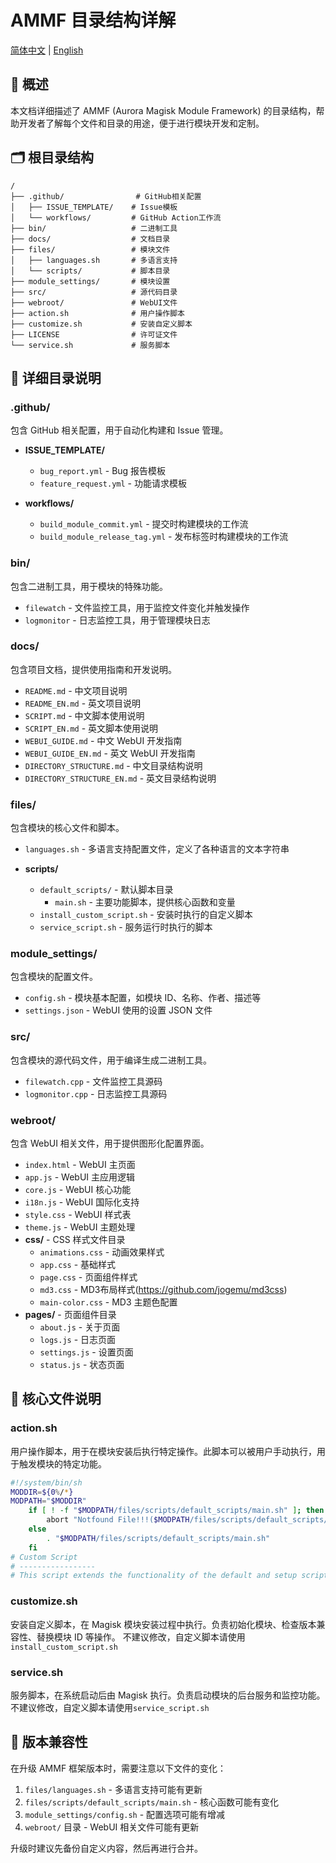 # AMMF 目录结构详解

[简体中文](DIRECTORY_STRUCTURE.md) | [English](DIRECTORY_STRUCTURE_EN.md)

## 📂 概述

本文档详细描述了 AMMF (Aurora Magisk Module Framework) 的目录结构，帮助开发者了解每个文件和目录的用途，便于进行模块开发和定制。

## 🗂️ 根目录结构

```
/
├── .github/                # GitHub相关配置
│   ├── ISSUE_TEMPLATE/    # Issue模板
│   └── workflows/         # GitHub Action工作流
├── bin/                   # 二进制工具
├── docs/                  # 文档目录
├── files/                 # 模块文件
│   ├── languages.sh       # 多语言支持
│   └── scripts/           # 脚本目录
├── module_settings/       # 模块设置
├── src/                   # 源代码目录
├── webroot/               # WebUI文件
├── action.sh              # 用户操作脚本
├── customize.sh           # 安装自定义脚本
├── LICENSE                # 许可证文件
└── service.sh             # 服务脚本
```

## 📁 详细目录说明

### .github/

包含 GitHub 相关配置，用于自动化构建和 Issue 管理。

- **ISSUE_TEMPLATE/**

  - `bug_report.yml` - Bug 报告模板
  - `feature_request.yml` - 功能请求模板

- **workflows/**
  - `build_module_commit.yml` - 提交时构建模块的工作流
  - `build_module_release_tag.yml` - 发布标签时构建模块的工作流

### bin/

包含二进制工具，用于模块的特殊功能。

- `filewatch` - 文件监控工具，用于监控文件变化并触发操作
- `logmonitor` - 日志监控工具，用于管理模块日志

### docs/

包含项目文档，提供使用指南和开发说明。

- `README.md` - 中文项目说明
- `README_EN.md` - 英文项目说明
- `SCRIPT.md` - 中文脚本使用说明
- `SCRIPT_EN.md` - 英文脚本使用说明
- `WEBUI_GUIDE.md` - 中文 WebUI 开发指南
- `WEBUI_GUIDE_EN.md` - 英文 WebUI 开发指南
- `DIRECTORY_STRUCTURE.md` - 中文目录结构说明
- `DIRECTORY_STRUCTURE_EN.md` - 英文目录结构说明

### files/

包含模块的核心文件和脚本。

- `languages.sh` - 多语言支持配置文件，定义了各种语言的文本字符串

- **scripts/**
  - `default_scripts/` - 默认脚本目录
    - `main.sh` - 主要功能脚本，提供核心函数和变量
  - `install_custom_script.sh` - 安装时执行的自定义脚本
  - `service_script.sh` - 服务运行时执行的脚本

### module_settings/

包含模块的配置文件。

- `config.sh` - 模块基本配置，如模块 ID、名称、作者、描述等
- `settings.json` - WebUI 使用的设置 JSON 文件

### src/

包含模块的源代码文件，用于编译生成二进制工具。

- `filewatch.cpp` - 文件监控工具源码
- `logmonitor.cpp` - 日志监控工具源码

### webroot/

包含 WebUI 相关文件，用于提供图形化配置界面。

- `index.html` - WebUI 主页面
- `app.js` - WebUI 主应用逻辑
- `core.js` - WebUI 核心功能
- `i18n.js` - WebUI 国际化支持
- `style.css` - WebUI 样式表
- `theme.js` - WebUI 主题处理
- **css/** - CSS 样式文件目录
  - `animations.css` - 动画效果样式
  - `app.css` - 基础样式
  - `page.css` - 页面组件样式
  - `md3.css` - MD3布局样式(https://github.com/jogemu/md3css)
  - `main-color.css` - MD3 主题色配置
- **pages/** - 页面组件目录
  - `about.js` - 关于页面
  - `logs.js` - 日志页面
  - `settings.js` - 设置页面
  - `status.js` - 状态页面

## 📄 核心文件说明

### action.sh

用户操作脚本，用于在模块安装后执行特定操作。此脚本可以被用户手动执行，用于触发模块的特定功能。

```bash
#!/system/bin/sh
MODDIR=${0%/*}
MODPATH="$MODDIR"
    if [ ! -f "$MODPATH/files/scripts/default_scripts/main.sh" ]; then
        abort "Notfound File!!!($MODPATH/files/scripts/default_scripts/main.sh)"
    else
        . "$MODPATH/files/scripts/default_scripts/main.sh"
    fi
# Custom Script
# -----------------
# This script extends the functionality of the default and setup scripts, allowing direct use of their variables and functions.
```

### customize.sh

安装自定义脚本，在 Magisk 模块安装过程中执行。负责初始化模块、检查版本兼容性、替换模块 ID 等操作。
不建议修改，自定义脚本请使用`install_custom_script.sh`

### service.sh

服务脚本，在系统启动后由 Magisk 执行。负责启动模块的后台服务和监控功能。
不建议修改，自定义脚本请使用`service_script.sh`

## 🔄 版本兼容性

在升级 AMMF 框架版本时，需要注意以下文件的变化：

1. `files/languages.sh` - 多语言支持可能有更新
2. `files/scripts/default_scripts/main.sh` - 核心函数可能有变化
3. `module_settings/config.sh` - 配置选项可能有增减
4. `webroot/` 目录 - WebUI 相关文件可能有更新

升级时建议先备份自定义内容，然后再进行合并。
